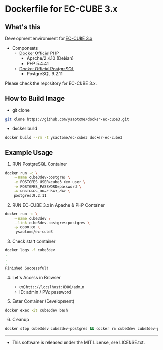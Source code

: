 Dockerfile for EC-CUBE 3.x
====

## What's this

Development environment for [EC-CUBE 3.x](https://github.com/EC-CUBE/ec-cube)

* Components
    * [Docker Official PHP](https://registry.hub.docker.com/_/php/)
        * Apache/2.4.10 (Debian)
        * PHP 5.4.41
    * [Docker Official PostgreSQL](https://registry.hub.docker.com/_/postgres/)
        * PostgreSQL 9.2.11

Please check the repository for EC-CUBE 3.x.


## How to Build Image

* git clone

```zsh
git clone https://github.com/ysaotome/docker-ec-cube3.git
```

* docker build

```zsh
docker build --rm -t ysaotome/ec-cube3 docker-ec-cube3
```

## Example Usage

1. RUN PostgreSQL Container

```zsh
docker run -d \
    --name cube3dev-postgres \
    -e POSTGRES_USER=cube3_dev_user \
    -e POSTGRES_PASSWORD=password \
    -e POSTGRES_DB=cube3_dev \
    postgres:9.2.11
```

2. RUN EC-CUBE 3.x in Apache & PHP Container

```zsh
docker run -d \
    --name cube3dev \
    --link cube3dev-postgres:postgres \
    -p 8080:80 \
     ysaotome/ec-cube3
```

3. Check start container

```zsh
docker logs -f cube3dev
.
.
.
Finished Successful!
```

4. Let's Access in Browser
    * ex)```http://localhost:8080/admin```
    * ID: admin / PW: password

5. Enter Container (Development)

```zsh
docker exec -it cube3dev bash
```

6. Cleanup

```zsh
docker stop cube3dev cube3dev-postgres && docker rm cube3dev cube3dev-postgres
```


----
* This software is released under the MIT License, see LICENSE.txt.


